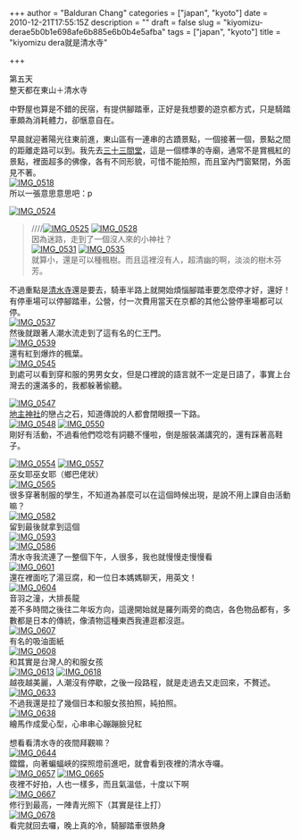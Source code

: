 +++
author = "Balduran Chang"
categories = ["japan", "kyoto"]
date = 2010-12-21T17:55:15Z
description = ""
draft = false
slug = "kiyomizu-derae5b0b1e698afe6b885e6b0b4e5afba"
tags = ["japan", "kyoto"]
title = "kiyomizu dera就是清水寺"

+++


第五天  
 整天都在東山＋清水寺

中野屋也算是不錯的民宿，有提供腳踏車，正好是我想要的遊京都方式，只是騎踏車頗為消耗體力，卻愜意自在。

早晨就迎著陽光往東前進，東山區有一連串的古蹟景點，一個接著一個，景點之間的距離走路可以到。我先去[三十三間堂](http://sanjusangendo.jp/)，這是一個標準的寺廟，通常不是賞楓紅的景點，裡面超多的佛像，各有不同形貌，可惜不能拍照，而且室內門窗緊閉，外面見不著。  
[![IMG_0518](http://farm5.static.flickr.com/4127/5222852163_259e47eb49_m.jpg)](http://www.flickr.com/photos/balduran/5222852163/ "IMG_0518 by balduran, on Flickr")  
 所以一張意思意思吧：p

[![IMG_0524](http://farm5.static.flickr.com/4124/5222855327_8474a60ca3_m.jpg)](http://www.flickr.com/photos/balduran/5222855327/ "IMG_0524 by balduran, on Flickr")  
 >////[![IMG_0525](http://farm6.static.flickr.com/5123/5222856647_14a88f6d99_m.jpg)](http://www.flickr.com/photos/balduran/5222856647/ "IMG_0525 by balduran, on Flickr") [![IMG_0528](http://farm6.static.flickr.com/5205/5222859253_7799518165_m.jpg)](http://www.flickr.com/photos/balduran/5222859253/ "IMG_0528 by balduran, on Flickr")  
 因為迷路，走到了一個沒人來的小神社？  
[![IMG_0531](http://farm6.static.flickr.com/5122/5223460358_4dfec9f5c2_m.jpg)](http://www.flickr.com/photos/balduran/5223460358/ "IMG_0531 by balduran, on Flickr") [![IMG_0535](http://farm6.static.flickr.com/5008/5223465564_e43901bf5b_m.jpg)](http://www.flickr.com/photos/balduran/5223465564/ "IMG_0535 by balduran, on Flickr")  
 就算小，還是可以種楓樹。而且這裡沒有人，超清幽的啊，淡淡的樹木芬芳。

不過重點是[清水寺](http://zh.wikipedia.org/zh/%E6%B8%85%E6%B0%B4%E5%AF%BA)還是要去，騎車半路上就開始煩惱腳踏車要怎麼停才好，還好！有停車場可以停腳踏車，公營，付一次費用當天在京都的其他公營停車場都可以停。  
[![IMG_0537](http://farm5.static.flickr.com/4089/5222870201_a96630812f_m.jpg)](http://www.flickr.com/photos/balduran/5222870201/ "IMG_0537 by balduran, on Flickr")  
 然後就跟著人潮水流走到了這有名的仁王門。  
[![IMG_0539](http://farm5.static.flickr.com/4088/5223470262_10a60421b9_m.jpg)](http://www.flickr.com/photos/balduran/5223470262/ "IMG_0539 by balduran, on Flickr")  
 還有紅到爆炸的楓葉。  
[![IMG_0545](http://farm5.static.flickr.com/4128/5223472110_b7a5ec8a40_m.jpg)](http://www.flickr.com/photos/balduran/5223472110/ "IMG_0545 by balduran, on Flickr")  
 到處可以看到穿和服的男男女女，但是口裡說的語言就不一定是日語了，事實上台灣去的還滿多的，我都躲著偷聽。

[![IMG_0547](http://farm5.static.flickr.com/4153/5222876319_e98818722b_m.jpg)](http://www.flickr.com/photos/balduran/5222876319/ "IMG_0547 by balduran, on Flickr")  
[地主神社](http://www.jishujinja.or.jp/)的戀占之石，知道傳說的人都會閉眼摸一下路。  
[![IMG_0548](http://farm5.static.flickr.com/4152/5222877169_7d7bc67559_m.jpg)](http://www.flickr.com/photos/balduran/5222877169/ "IMG_0548 by balduran, on Flickr") [![IMG_0550](http://farm6.static.flickr.com/5210/5223476534_2473c15c0c_m.jpg)](http://www.flickr.com/photos/balduran/5223476534/ "IMG_0550 by balduran, on Flickr")  
 剛好有活動，不過看他們唸唸有詞聽不懂啦，倒是服裝滿講究的，還有踩著高鞋子。

[![IMG_0554](http://farm6.static.flickr.com/5290/5222882207_29316b6d5f_m.jpg)](http://www.flickr.com/photos/balduran/5222882207/ "IMG_0554 by balduran, on Flickr") [![IMG_0557](http://farm5.static.flickr.com/4153/5223482606_516262bcfd_m.jpg)](http://www.flickr.com/photos/balduran/5223482606/ "IMG_0557 by balduran, on Flickr")  
 巫女耶巫女耶（鄉巴佬狀）  
[![IMG_0565](http://farm6.static.flickr.com/5245/5223488050_42c9ddce79_m.jpg)](http://www.flickr.com/photos/balduran/5223488050/ "IMG_0565 by balduran, on Flickr")  
 很多穿著制服的學生，不知道為甚麼可以在這個時候出現，是說不用上課自由活動嘛？  
[![IMG_0582](http://farm6.static.flickr.com/5086/5222905073_74e3d0886f_m.jpg)](http://www.flickr.com/photos/balduran/5222905073/ "IMG_0582 by balduran, on Flickr")  
 留到最後就拿到這個  
[![IMG_0593](http://farm5.static.flickr.com/4129/5223513182_3ffc3ae237.jpg)](http://www.flickr.com/photos/balduran/5223513182/ "IMG_0593 by balduran, on Flickr")  
[![IMG_0586](http://farm6.static.flickr.com/5081/5223505992_0f15c5da1c_m.jpg)](http://www.flickr.com/photos/balduran/5223505992/ "IMG_0586 by balduran, on Flickr")  
 清水寺我流連了一整個下午，人很多，我也就慢慢走慢慢看  
[![IMG_0601](http://farm5.static.flickr.com/4104/5223520226_42f9417229_m.jpg)](http://www.flickr.com/photos/balduran/5223520226/ "IMG_0601 by balduran, on Flickr")  
 還在裡面吃了湯豆腐，和一位日本媽媽聊天，用英文！  
[![IMG_0604](http://farm5.static.flickr.com/4110/5223523094_c20ae088c0_m.jpg)](http://www.flickr.com/photos/balduran/5223523094/ "IMG_0604 by balduran, on Flickr")  
 音羽之潼，大排長龍  
 差不多時間之後往二年坂方向，這邊開始就是羅列兩旁的商店，各色物品都有，多數都是日本的傳統，像漬物這種東西我連逛都沒逛。  
[![IMG_0607](http://farm6.static.flickr.com/5243/5223525426_61a81ff255_m.jpg)](http://www.flickr.com/photos/balduran/5223525426/ "IMG_0607 by balduran, on Flickr")  
 有名的吸油面紙  
[![IMG_0608](http://farm6.static.flickr.com/5203/5222928791_cf93931e5e_m.jpg)](http://www.flickr.com/photos/balduran/5222928791/ "IMG_0608 by balduran, on Flickr")  
 和其實是台灣人的和服女孩  
[![IMG_0613](http://farm6.static.flickr.com/5083/5222933781_d2983600bb_m.jpg)](http://www.flickr.com/photos/balduran/5222933781/ "IMG_0613 by balduran, on Flickr") [![IMG_0618](http://farm6.static.flickr.com/5249/5223535548_14f1cbe980_m.jpg)](http://www.flickr.com/photos/balduran/5223535548/ "IMG_0618 by balduran, on Flickr")  
 越夜越美麗，人潮沒有停歇，之後一段路程，就是走過去又走回來，不贅述。  
[![IMG_0633](http://farm6.static.flickr.com/5130/5223547366_1fe76522c7_m.jpg)](http://www.flickr.com/photos/balduran/5223547366/ "IMG_0633 by balduran, on Flickr")  
 不過我還是拉了幾個日本和服女孩拍照，純拍照。  
[![IMG_0638](http://farm5.static.flickr.com/4133/5223552176_cb0d24765d_m.jpg)](http://www.flickr.com/photos/balduran/5223552176/ "IMG_0638 by balduran, on Flickr")  
 繪馬作成愛心型，心串串心蹦蹦臉兒紅

想看看清水寺的夜間拜觀嘛？  
[![IMG_0644](http://farm6.static.flickr.com/5042/5223557362_57c7710b37_m.jpg)](http://www.flickr.com/photos/balduran/5223557362/ "IMG_0644 by balduran, on Flickr")  
 鐺鐺，向著蝙蝠峽的探照燈前進吧，就會看到夜裡的清水寺囉。  
[![IMG_0657](http://farm6.static.flickr.com/5201/5222967429_feb1130776_m.jpg)](http://www.flickr.com/photos/balduran/5222967429/ "IMG_0657 by balduran, on Flickr") [![IMG_0665](http://farm6.static.flickr.com/5283/5222973831_2dfbddf505_m.jpg)](http://www.flickr.com/photos/balduran/5222973831/ "IMG_0665 by balduran, on Flickr")  
 夜裡不好拍，人也一樣多，而且氣溫低，十度以下啊  
[![IMG_0667](http://farm6.static.flickr.com/5082/5223573136_3256585e30_m.jpg)](http://www.flickr.com/photos/balduran/5223573136/ "IMG_0667 by balduran, on Flickr")  
 修行到最高，一陣青光照下（其實是往上打）  
[![IMG_0678](http://farm5.static.flickr.com/4107/5222981769_3ca530cf16.jpg)](http://www.flickr.com/photos/balduran/5222981769/ "IMG_0678 by balduran, on Flickr")  
 看完就回去囉，晚上真的冷，騎腳踏車很熱身

